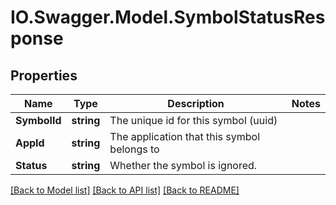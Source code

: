 # IO.Swagger.Model.SymbolStatusResponse
## Properties

Name | Type | Description | Notes
------------ | ------------- | ------------- | -------------
**SymbolId** | **string** | The unique id for this symbol (uuid) | 
**AppId** | **string** | The application that this symbol belongs to | 
**Status** | **string** | Whether the symbol is ignored. | 

[[Back to Model list]](../README.md#documentation-for-models) [[Back to API list]](../README.md#documentation-for-api-endpoints) [[Back to README]](../README.md)

